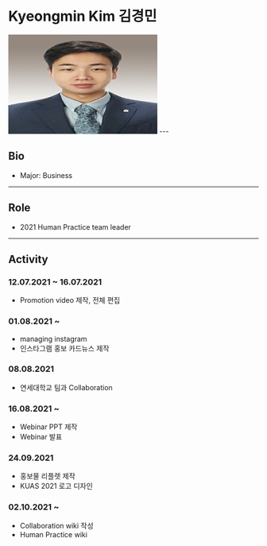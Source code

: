 # Kyeongmin Kim 김경민
<img src="./kyeongminkim.jpg" height="200px" width="300px"> ---

## Bio
* Major: Business
---

## Role
* 2021 Human Practice team leader

---

## Activity
### 12.07.2021 ~ 16.07.2021
* Promotion video 제작, 전체 편집

### 01.08.2021 ~
* managing instagram
* 인스타그램 홍보 카드뉴스 제작

### 08.08.2021 
* 연세대학교 팀과 Collaboration

### 16.08.2021 ~
* Webinar PPT 제작
* Webinar 발표

### 24.09.2021 
* 홍보물 리플렛 제작
* KUAS 2021 로고 디자인

### 02.10.2021 ~ 
* Collaboration wiki 작성
* Human Practice wiki 
